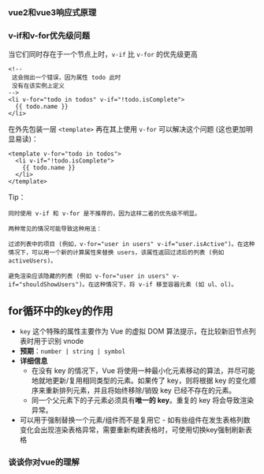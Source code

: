 ### vue2和vue3响应式原理

### v-if和v-for优先级问题

当它们同时存在于一个节点上时，`v-if` 比 `v-for` 的优先级更高

```vue
<!--
 这会抛出一个错误，因为属性 todo 此时
 没有在该实例上定义
-->
<li v-for="todo in todos" v-if="!todo.isComplete">
  {{ todo.name }}	
</li>
```

在外先包装一层 `<template>` 再在其上使用 `v-for` 可以解决这个问题 (这也更加明显易读)：

```vue
<template v-for="todo in todos">
  <li v-if="!todo.isComplete">
    {{ todo.name }}
  </li>
</template>
```

Tip：

```vue
同时使用 v-if 和 v-for 是不推荐的，因为这样二者的优先级不明显。

两种常见的情况可能导致这种用法：

过滤列表中的项目 (例如，v-for="user in users" v-if="user.isActive")。在这种情况下，可以用一个新的计算属性来替换 users，该属性返回过滤后的列表 (例如 activeUsers)。

避免渲染应该隐藏的列表 (例如 v-for="user in users" v-if="shouldShowUsers")。在这种情况下，将 v-if 移至容器元素 (如 ul、ol)。
```

## for循环中的key的作用

- `key` 这个特殊的属性主要作为 Vue 的虚拟 DOM 算法提示，在比较新旧节点列表时用于识别 vnode
- **预期**：`number | string | symbol`
- **详细信息**
	- 在没有 key 的情况下，Vue 将使用一种最小化元素移动的算法，并尽可能地就地更新/复用相同类型的元素。如果传了 key，则将根据 key 的变化顺序来重新排列元素，并且将始终移除/销毁 key 已经不存在的元素。
	- 同一个父元素下的子元素必须具有**唯一的 key**。重复的 key 将会导致渲染异常。
- 可以用于强制替换一个元素/组件而不是复用它
		- 如有些组件在发生表格列数变化会出现渲染表格异常，需要重新构建表格时，可使用切换key强制刷新表格

### 谈谈你对vue的理解
